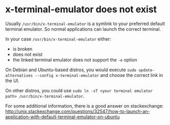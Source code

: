 # x-terminal-emulator does not exist

Usually `/usr/bin/x-terminal-emulator` is a symlink to your preferred default terminal emulator. So normal applications can launch the correct terminal.

In your case `/usr/bin/x-terminal-emulator` either:

- is broken
- does not exist
- the linked terminal emulator does not support the `-e` option

On Debian and Ubuntu-based distros, you would execute `sudo update-alternatives --config x-terminal-emulator` and choose the correct link in the UI.

On other distros, you could use `sudo ln -sT <your terminal emulator path> /usr/bin/x-terminal-emulator`.

For some additional information, there is a good answer on stackexchange: http://unix.stackexchange.com/questions/32547/how-to-launch-an-application-with-default-terminal-emulator-on-ubuntu